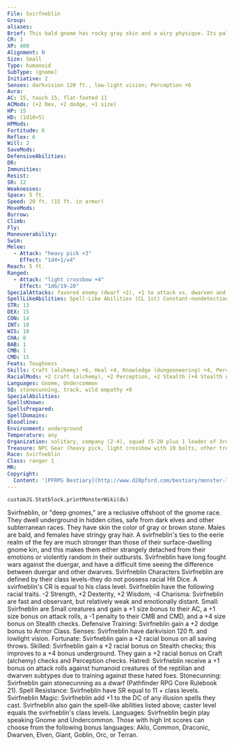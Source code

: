 ```yaml
---
File: Svirfneblin
Group: 
aliases: 
Brief: This bald gnome has rocky gray skin and a wiry physique. Its pale eyes are overly large and expressive.
CR: 1
XP: 400
Alignment: N
Size: Small
Type: humanoid
SubType: (gnome)
Initiative: 2
Senses: darkvision 120 ft., low-light vision; Perception +6
Aura: 
AC: 15, touch 15, flat-footed 11
ACMods: (+2 Dex, +2 dodge, +1 size)
HP: 15
HD: (1d10+5)
HPMods: 
Fortitude: 6
Reflex: 6
Will: 2
SaveMods: 
DefensiveAbilities: 
DR: 
Immunities: 
Resist: 
SR: 12
Weaknesses: 
Space: 5 ft.
Speed: 20 ft. (15 ft. in armor)
MoveMods: 
Burrow: 
Climb: 
Fly: 
Maneuverability: 
Swim: 
Melee: 
  - Attack: "heavy pick +3"
    Effect: "1d4+1/x4"
Reach: 5 ft.
Ranged: 
  - Attack: "light crossbow +4"
    Effect: "1d6/19-20"
SpecialAttacks: favored enemy (dwarf +2), +1 to attack vs. dwarven and reptilian humanoids
SpellLikeAbilities: Spell-Like Abilities (CL 1st) Constant-nondetection 1/day-blindness/deafness (DC 12), blur, disguise self
STR: 13
DEX: 15
CON: 14
INT: 10
WIS: 10
CHA: 8
BAB: 1
CMB: 1
CMD: 15
Feats: Toughness
Skills: Craft (alchemy) +6, Heal +4, Knowledge (dungeoneering) +4, Perception +6, Stealth +12 (+14 underground), Survival +4 (+5 tracking)
RacialMods: +2 Craft (alchemy), +2 Perception, +2 Stealth (+4 Stealth underground)
Languages: Gnome, Undercommon
SQ: stonecunning, track, wild empathy +0
SpecialAbilities: 
SpellsKnown: 
SpellsPrepared: 
SpellDomains: 
Bloodline: 
Environment: underground
Temperature: any
Organization: solitary, company (2-4), squad (5-20 plus 1 leader of 3rd-6th level and 2 sergeants of 3rd level), or band (30-50 plus 1 sergeant of 3rd level per 20 adults, 5 lieutenants of 5th level, 3 captains of 7th level, and 2-5 Medium earth elementals)
Treasure: NPC Gear (heavy pick, light crossbow with 10 bolts, other treasure)
Race: Svirfneblin
Class: ranger 1
MR: 
Copyright:
  Content: '[PFRPG Bestiary](http://www.d20pfsrd.com/bestiary/monster-listings/humanoids/svirfneblin)'
---
```

```dataviewjs
customJS.Statblock.printMonsterWiki(dv)
```
Svirfneblin, or "deep gnomes," are a reclusive offshoot of the gnome race. They dwell underground in hidden cities, safe from dark elves and other subterranean races. They have skin the color of gray or brown stone. Males are bald, and females have stringy gray hair. A svirfneblin's ties to the eerie realm of the fey are much stronger than those of their surface-dwelling gnome kin, and this makes them either strangely detached from their emotions or violently random in their outbursts. Svirfneblin have long fought wars against the duergar, and have a difficult time seeing the difference between duergar and other dwarves. Svirfneblin Characters Svirfneblin are defined by their class levels-they do not possess racial Hit Dice. A svirfneblin's CR is equal to his class level. Svirfneblin have the following racial traits. -2 Strength, +2 Dexterity, +2 Wisdom, -4 Charisma: Svirfneblin are fast and observant, but relatively weak and emotionally distant. Small: Svirfneblin are Small creatures and gain a +1 size bonus to their AC, a +1 size bonus on attack rolls, a -1 penalty to their CMB and CMD, and a +4 size bonus on Stealth checks. Defensive Training: Svirfneblin gain a +2 dodge bonus to Armor Class. Senses: Svirfneblin have darkvision 120 ft. and lowlight vision. Fortunate: Svirfneblin gain a +2 racial bonus on all saving throws. Skilled: Svirfneblin gain a +2 racial bonus on Stealth checks; this improves to a +4 bonus underground. They gain a +2 racial bonus on Craft (alchemy) checks and Perception checks. Hatred: Svirfneblin receive a +1 bonus on attack rolls against humanoid creatures of the reptilian and dwarven subtypes due to training against these hated foes. Stonecunning: Svirfneblin gain stonecunning as a dwarf (Pathfinder RPG Core Rulebook 21). Spell Resistance: Svirfneblin have SR equal to 11 + class levels. Svirfneblin Magic: Svirfneblin add +1 to the DC of any illusion spells they cast. Svirfneblin also gain the spell-like abilities listed above; caster level equals the svirfneblin's class levels. Languages: Svirfneblin begin play speaking Gnome and Undercommon. Those with high Int scores can choose from the following bonus languages: Aklo, Common, Draconic, Dwarven, Elven, Giant, Goblin, Orc, or Terran.
